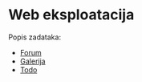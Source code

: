 # Web eksploatacija
Popis zadataka:
- [Forum](https://github.com/fnovak22/ctf-zavrsni/tree/main/Zadaci/Web%20eksploatacija/Forum)
- [Galerija](https://github.com/fnovak22/ctf-zavrsni/tree/main/Zadaci/Web%20eksploatacija/Galerija)
- [Todo](https://github.com/fnovak22/ctf-zavrsni/tree/main/Zadaci/Web%20eksploatacija/Todo)

